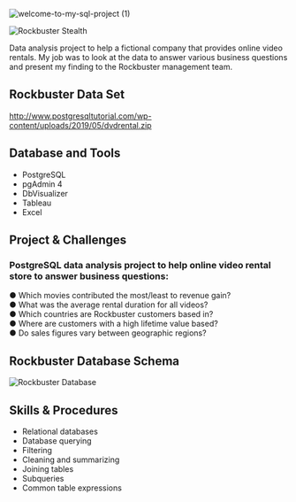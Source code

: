 ![welcome-to-my-sql-project (1)](https://github.com/Rampapam/SQL/assets/60465303/b830e635-b49e-4933-9d99-f4443fc7bff2)



![Rockbuster Stealth](https://github.com/Rampapam/SQL/assets/60465303/bad665f4-6b47-4deb-84ca-64bb877c8fd3)


Data analysis project to help a fictional company that provides online video rentals. My job was to look at the data to answer various business questions and present my finding to the Rockbuster management team. 


## Rockbuster Data Set
http://www.postgresqltutorial.com/wp-content/uploads/2019/05/dvdrental.zip


## Database and Tools
- PostgreSQL
- pgAdmin 4 
- DbVisualizer 
- Tableau
- Excel

  
## Project & Challenges 
### PostgreSQL data analysis project to help online video rental store to answer business questions:
● Which movies contributed the most/least to revenue gain?                                                                                                                                                                    
● What was the average rental duration for all videos?                                                                                                                                                                        
● Which countries are Rockbuster customers based in?                                                                                                                                                                          
● Where are customers with a high lifetime value based?                                                                                                                                                                       
● Do sales figures vary between geographic regions?


## Rockbuster Database Schema
![Rockbuster Database](https://github.com/Rampapam/SQL/assets/60465303/256ab72b-8dd1-417a-a995-751bbecc0570)


## Skills & Procedures
- Relational databases
- Database querying
- Filtering
- Cleaning and summarizing
- Joining tables
- Subqueries
- Common table expressions

  
